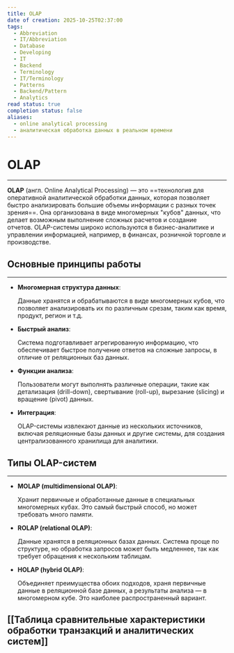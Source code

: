 ```yaml
---
title: OLAP
date of creation: 2025-10-25T02:37:00
tags:
  - Abbreviation
  - IT/Abbreviation
  - Database
  - Developing
  - IT
  - Backend
  - Terminology
  - IT/Terminology
  - Patterns
  - Backend/Pattern
  - Analytics
read status: true
completion status: false
aliases:
  - online analytical processing
  - аналитическая обработка данных в реальном времени
---
```

# OLAP
---

**OLAP** (англ. Online Analytical Processing) — это ==технология для оперативной аналитической обработки данных, которая позволяет быстро анализировать большие объемы информации с разных точек зрения==. Она организована в виде многомерных "кубов" данных, что делает возможным выполнение сложных расчетов и создание отчетов. OLAP-системы широко используются в бизнес-аналитике и управлении информацией, например, в финансах, розничной торговле и производстве. 


## Основные принципы работы
---

- **Многомерная структура данных**: 
    
	Данные хранятся и обрабатываются в виде многомерных кубов, что позволяет анализировать их по различным срезам, таким как время, продукт, регион и т.д. 
    

- **Быстрый анализ**: 
    
	Система подготавливает агрегированную информацию, что обеспечивает быстрое получение ответов на сложные запросы, в отличие от реляционных баз данных. 
    

- **Функции анализа**: 
    
	Пользователи могут выполнять различные операции, такие как детализация (drill-down), свертывание (roll-up), вырезание (slicing) и вращение (pivot) данных. 
    

- **Интеграция**: 
    
	OLAP-системы извлекают данные из нескольких источников, включая реляционные базы данных и другие системы, для создания централизованного хранилища для аналитики. 
    


## Типы OLAP-систем
---

- **MOLAP (multidimensional OLAP)**: 
    
	Хранит первичные и обработанные данные в специальных многомерных кубах. Это самый быстрый способ, но может требовать много памяти.
    

- **ROLAP (relational OLAP)**: 
    
	Данные хранятся в реляционных базах данных. Система проще по структуре, но обработка запросов может быть медленнее, так как требует обращения к нескольким таблицам.
    

- **HOLAP (hybrid OLAP)**: 
    
	Объединяет преимущества обоих подходов, храня первичные данные в реляционной базе данных, а результаты анализа — в многомерном кубе. Это наиболее распространенный вариант.

## [[Таблица cравнительные характеристики обработки транзакций и аналитических систем]]
